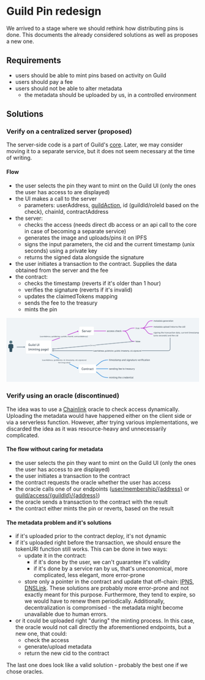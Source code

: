 # Guild Pin redesign

We arrived to a stage where we should rethink how distributing pins is done. This documents the already considered solutions as well as proposes a new one.

## Requirements

- users should be able to mint pins based on activity on Guild
- users should pay a fee
- users should not be able to alter metadata
  - the metadata should be uploaded by us, in a controlled environment

## Solutions

### Verify on a centralized server (proposed)

The server-side code is a part of Guild's [core](https://github.com/agoraxyz/guild-backend). Later, we may consider moving it to a separate service, but it does not seem necessary at the time of writing.

#### Flow

- the user selects the pin they want to mint on the Guild UI (only the ones the user has access to are displayed)
- the UI makes a call to the server
  - parameters: userAddress, [guildAction](contracts/interfaces/IGuildPin.md#guildaction), id (guildId/roleId based on the check), chainId, contractAddress
- the server:
  - checks the access (needs direct db access or an api call to the core in case of becoming a separate service)
  - generates the image and uploads/pins it on IPFS
  - signs the input parameters, the cid and the current timestamp (unix seconds) using a private key
  - returns the signed data alongside the signature
- the user initiates a transaction to the contract. Supplies the data obtained from the server and the fee
- the contract:
  - checks the timestamp (reverts if it's older than 1 hour)
  - verifies the signature (reverts if it's invalid)
  - updates the claimedTokens mapping
  - sends the fee to the treasury
  - mints the pin

![flow](img/flow.png)

### Verify using an oracle (discontinued)

The idea was to use a [Chainlink](https://chain.link/) oracle to check access dynamically. Uploading the metadata would have happened either on the client side or via a serverless function. However, after trying various implementations, we discarded the idea as it was resource-heavy and unnecessarily complicated.

#### The flow without caring for metadata

- the user selects the pin they want to mint on the Guild UI (only the ones the user has access to are displayed)
- the user initiates a transaction to the contract
- the contract requests the oracle whether the user has access
- the oracle calls one of our endpoints ([user/membership/{address}](https://api.guild.xyz/v1/user/membership/{address}?format=oracle) or [guild/access/{guildId}/{address}](https://api.guild.xyz/v1/guild/access/{guildId}/{address}?format=oracle))
- the oracle sends a transaction to the contract with the result
- the contract either mints the pin or reverts, based on the result

#### The metadata problem and it's solutions

- if it's uploaded prior to the contract deploy, it's not dynamic
- if it's uploaded right before the transaction, we should ensure the tokenURI function still works. This can be done in two ways:
  - update it in the contract:
    - if it's done by the user, we can't guarantee it's validity
    - if it's done by a service ran by us, that's uneconomical, more complicated, less elegant, more error-prone
  - store only a pointer in the contract and update that off-chain: [IPNS](https://docs.ipfs.tech/concepts/ipns/), [DNSLink](https://docs.ipfs.tech/concepts/dnslink/). These solutions are probably more error-prone and not exactly meant for this purpose. Furthermore, they tend to expire, so we would have to renew them periodically. Additionally, decentralization is compromised - the metadata might become unavailable due to human errors.
- or it could be uploaded right "during" the minting process. In this case, the oracle would not call directly the aforementioned endpoints, but a new one, that could:
  - check the access
  - generate/upload metadata
  - return the new cid to the contract

The last one does look like a valid solution - probably the best one if we chose oracles.
